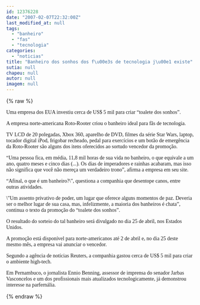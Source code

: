 ```yaml
---
id: 12376228
date: "2007-02-07T22:32:00Z"
last_modified_at: null
tags:
  - "banheiro"
  - "fas"
  - "tecnologia"
categories:
  - "noticias"
title: "Banheiro dos sonhos dos f\u00e3s de tecnologia j\u00e1 existe"
sutia: null
chapeu: null
autor: null
imagem: null
---
```

{% raw %}
<p><P><FONT face=Verdana>Uma empresa dos EUA investiu cerca de US$ 5 mil para criar “toalete dos sonhos”.</FONT></P></p>
<p><P><FONT face=Verdana>A empresa norte-americana Roto-Rooter criou o banheiro ideal para fãs de tecnologia. </FONT></P></p>
<p><P><FONT face=Verdana>TV LCD de 20 polegadas, Xbox 360, aparelho de DVD, filmes da série Star Wars, laptop, tocador digital iPod, frigobar recheado, pedal para exercícios e um botão de emergência da Roto-Rooter são alguns dos itens oferecidos ao sortudo vencedor da promoção. </FONT></P></p>
<p><P><FONT face=Verdana>“Uma pessoa fica, em média, 11,8 mil horas de sua vida no banheiro, o que equivale a um ano, quatro meses e cinco dias (...). Os dias de imperadores e rainhas acabaram, mas isso não significa que você não mereça um verdadeiro trono”, afirma a empresa em seu site. </FONT></P></p>
<p><P><FONT face=Verdana>“Afinal, o que é um banheiro?\", questiona a companhia que desentope canos, entre outras atividades. </FONT></P></p>
<p><P><FONT face=Verdana>\"Um assento privativo de poder, um lugar que oferece alguns momentos de paz. Deveria ser o melhor lugar de sua casa, mas, infelizmente, a maioria dos banheiros é chata”, continua o texto da promoção do “toalete dos sonhos”.</FONT></P></p>
<p><P><FONT face=Verdana>O resultado do sorteio do tal banheiro será divulgado no dia 25 de abril, nos Estados Unidos.</FONT></P></p>
<p><P><FONT face=Verdana>A promoção está disponível para norte-americanos até 2 de abril e, no dia 25 deste mesmo mês, a empresa vai anunciar o vencedor. </FONT></P></p>
<p><P><FONT face=Verdana>Segundo a agência de notícias Reuters, a companhia gastou cerca de US$ 5 mil para criar o ambiente high-tech. </FONT></P></p>
<p><P><FONT face=Verdana>Em Pernambuco, o jornalista Ennio Benning, assessor de imprensa do senador Jarbas Vasconcelos e um dos profissionais mais atualizados tecnologicamente, já demonstrou interesse na parfernália.</P></FONT> </p>
{% endraw %}